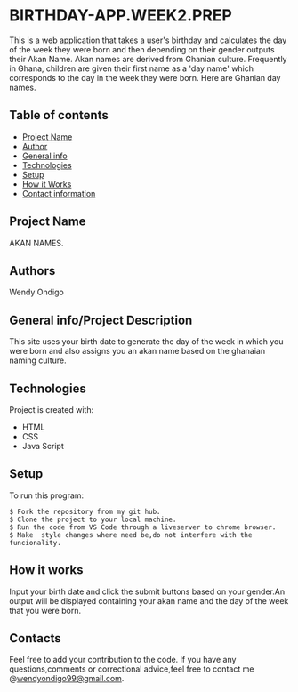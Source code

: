 # BIRTHDAY-APP.WEEK2.PREP



This is a web application that takes a user's birthday and calculates the day of the week they were born and then depending on their gender outputs their Akan Name.
 Akan names are derived from Ghanian culture. Frequently in Ghana, children are given their first name as a 'day name' which corresponds to the day in the week they were born. Here are Ghanian day names.
## Table of contents
* [Project Name](#Project)
* [Author](#Author)
* [General info](#general-info)
* [Technologies](#technologies)
* [Setup](#setup)
* [How it Works](#instructions)
* [Contact information](#contacts)

## Project Name
AKAN NAMES.
 ## Authors
Wendy Ondigo


## General info/Project Description
This site uses your birth date to generate the day of the week in which you were born and also assigns you an akan name based on the ghanaian naming culture.
	
## Technologies
Project is created with:
* HTML
* CSS
* Java Script
	
## Setup
To run this program:

```
$ Fork the repository from my git hub.
$ Clone the project to your local machine.
$ Run the code from VS Code through a liveserver to chrome browser.
$ Make  style changes where need be,do not interfere with the funcionality.
```
## How it works
Input your birth date and click the submit buttons based on your gender.An output will be displayed containing your akan name and the day of the week that you were born.
## Contacts
Feel free to add your contribution to the code.
If you have any questions,comments or correctional advice,feel free to contact me @wendyondigo99@gmail.com.